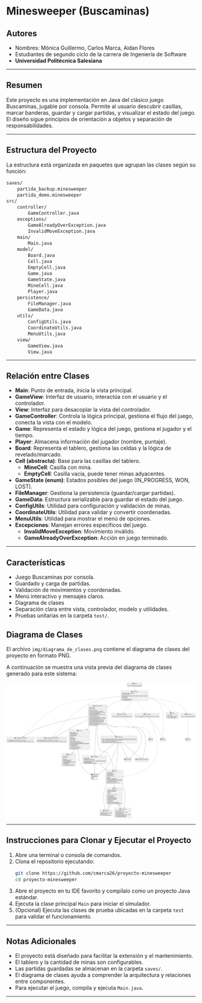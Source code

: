 # Minesweeper (Buscaminas)

## Autores
- Nombres: Mónica Guillermo, Carlos Marca, Aidan Flores 
- Estudiantes de segundo ciclo de la carrera de Ingeniería de Software
- **Universidad Politécnica Salesiana**

---

## Resumen
Este proyecto es una implementación en Java del clásico juego Buscaminas, jugable por consola. Permite al usuario descubrir casillas, marcar banderas, guardar y cargar partidas, y visualizar el estado del juego. El diseño sigue principios de orientación a objetos y separación de responsabilidades.

---

## Estructura del Proyecto
La estructura está organizada en paquetes que agrupan las clases según su función:

```
saves/
    partida_backup.minesweeper
    partida_demo.minesweeper
src/
    controller/
        GameController.java
    exceptions/
        GameAlreadyOverException.java
        InvalidMoveException.java
    main/
        Main.java
    model/
        Board.java
        Cell.java
        EmptyCell.java
        Game.java
        GameState.java
        MineCell.java
        Player.java
    persistence/
        FileManager.java
        GameData.java
    utils/
        ConfigUtils.java
        CoordinateUtils.java
        MenuUtils.java
    view/
        GameView.java
        View.java
```
---

## Relación entre Clases
- **Main**: Punto de entrada, inicia la vista principal.
- **GameView**: Interfaz de usuario, interactúa con el usuario y el controlador.
- **View**: Interfaz para desacoplar la vista del controlador.
- **GameController**: Controla la lógica principal, gestiona el flujo del juego, conecta la vista con el modelo.
- **Game**: Representa el estado y lógica del juego, gestiona el jugador y el tiempo.
- **Player**: Almacena información del jugador (nombre, puntaje).
- **Board**: Representa el tablero, gestiona las celdas y la lógica de revelado/marcado.
- **Cell (abstracta)**: Base para las casillas del tablero.
    - **MineCell**: Casilla con mina.
    - **EmptyCell**: Casilla vacía, puede tener minas adyacentes.
- **GameState (enum)**: Estados posibles del juego (IN_PROGRESS, WON, LOST).
- **FileManager**: Gestiona la persistencia (guardar/cargar partidas).
- **GameData**: Estructura serializable para guardar el estado del juego.
- **ConfigUtils**: Utilidad para configuración y validación de minas.
- **CoordinateUtils**: Utilidad para validar y convertir coordenadas.
- **MenuUtils**: Utilidad para mostrar el menú de opciones.
- **Excepciones**: Manejan errores específicos del juego.
    - **InvalidMoveException**: Movimiento inválido.
    - **GameAlreadyOverException**: Acción en juego terminado.
---

## Características
- Juego Buscaminas por consola.
- Guardado y carga de partidas.
- Validación de movimientos y coordenadas.
- Menú interactivo y mensajes claros.
- Diagrama de clases
- Separación clara entre vista, controlador, modelo y utilidades.
- Pruebas unitarias en la carpeta `test/`.

## Diagrama de Clases
El archivo `img/diagrama_de_clases.png` contiene el diagrama de clases del proyecto en formato PNG.

A continuación se muestra una vista previa del diagrama de clases generado para este sistema:

![Diagrama de clases del proyecto](img/diagrama_de_clases.png)

---

## Instrucciones para Clonar y Ejecutar el Proyecto
1. Abre una terminal o consola de comandos.
2. Clona el repositorio ejecutando:
   ```bash
   git clone https://github.com/cmarca26/proyecto-minesweeper
   cd proyecto-minesweeper
   ```
3. Abre el proyecto en tu IDE favorito y compílalo como un proyecto Java estándar.
4. Ejecuta la clase principal `Main` para iniciar el simulador.
5. (Opcional) Ejecuta las clases de prueba ubicadas en la carpeta `test` para validar el funcionamiento.
---

## Notas Adicionales
- El proyecto está diseñado para facilitar la extensión y el mantenimiento.
- El tablero y la cantidad de minas son configurables.
- Las partidas guardadas se almacenan en la carpeta `saves/`.
- El diagrama de clases ayuda a comprender la arquitectura y relaciones entre componentes.
- Para ejecutar el juego, compila y ejecuta `Main.java`.

---

